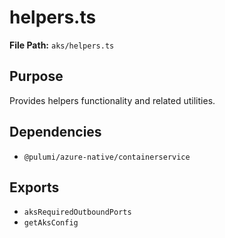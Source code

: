 # helpers.ts

**File Path:** `aks/helpers.ts`

## Purpose

Provides helpers functionality and related utilities.

## Dependencies

- `@pulumi/azure-native/containerservice`

## Exports

- `aksRequiredOutboundPorts`
- `getAksConfig`
